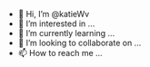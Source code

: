 - 👋 Hi, I’m @katieWv
- 👀 I’m interested in ...
- 🌱 I’m currently learning ...
- 💞️ I’m looking to collaborate on ...
- 📫 How to reach me ...

<!---
katieWv/katieWv is a ✨ special ✨ repository because its `README.md` (this file) appears on your GitHub profile.
You can click the Preview link to take a look at your changes.
--->
